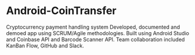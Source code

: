 # Android-CoinTransfer
Cryptocurrency payment handling system
Developed, documented and demoed app using SCRUM/Agile methodologies. Built using Android Studio and Coinbase API and Barcode Scanner API. Team collaboration included KanBan Flow, GitHub and Slack.
